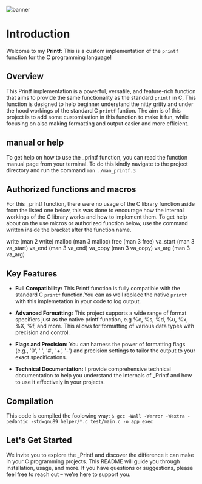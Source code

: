 ![banner](https://i.ibb.co/wBVknP0/Printf-banner-1.png)

# Introduction

Welcome to my **Printf**: This is a custom implementation of the `printf` function for the C programming language!

## Overview

This Printf implementation is a powerful, versatile, and feature-rich function that aims to provide the same functionality as the standard `printf` in C, This function is designed to help beginner understand the nitty gritty and under the hood workings of the standard C `printf` funtion.
The aim is of this project is to add some customisation in this function to make it fun, while focusing on also making formatting and output easier and more efficient.

## manual or help

To get help on how to use the _printf function, you can read the function manual page from your terminal.
To do this kindly navigate to the project directory and run the command `man ./man_printf.3`

## Authorized functions and macros

For this _printf function, there were no usage of the C library function aside from the listed one below, this was done to encourage how the internal workings of the C library works and how to implement them.
To get help about on the use micros or authorized function below, use the command written inside the bracket after the function name.

write (man 2 write)
malloc (man 3 malloc)
free (man 3 free)
va_start (man 3 va_start)
va_end (man 3 va_end)
va_copy (man 3 va_copy)
va_arg (man 3 va_arg)

## Key Features

- **Full Compatibility:** This Printf function is fully compatible with the standard C `printf` function.You can as well replace the native `printf` with this implemetation in your code to log output.

- **Advanced Formatting:** This project supports a wide range of format specifiers just as the native printf function, e.g  %c, %s, %d, %u, %x, %X, %f, and more.
This allows for formatting of various data types with precision and control.

- **Flags and Precision:** You can harness the power of formatting flags (e.g., '0', ' ', '#', '+', '-') and precision settings to tailor the output to your exact specifications.

- **Technical Documentation:** I provide comprehensive technical documentation to help you understand the internals of _Printf and how to use it effectively in your projects.

## Compilation

This code is compiled the foolowing way:
`$ gcc -Wall -Werror -Wextra -pedantic -std=gnu89 helper/*.c test/main.c -o app_exec`

## Let's Get Started

We invite you to explore the _Printf and discover the difference it can make in your C programming projects. This README will guide you through installation, usage, and more. If you have questions or suggestions, please feel free to reach out – we're here to support you.
